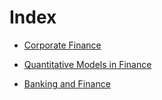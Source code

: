 # Index

- [Corporate Finance](Corporate%20Finance/Corporate%20Finance.md)

- [Quantitative Models in Finance](Quantitative%20Models%20in%20Finance/Quantitative%20Models%20in%20Finance.md)

- [Banking and Finance](Banking%20and%20Finance/Banking%20and%20Finance.md)
